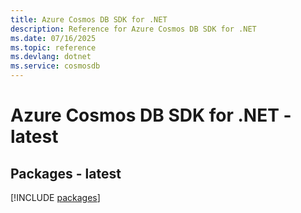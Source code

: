 ```yaml
---
title: Azure Cosmos DB SDK for .NET
description: Reference for Azure Cosmos DB SDK for .NET
ms.date: 07/16/2025
ms.topic: reference
ms.devlang: dotnet
ms.service: cosmosdb
---
```

# Azure Cosmos DB SDK for .NET - latest
## Packages - latest
[!INCLUDE [packages](cosmos-db-index.md)]